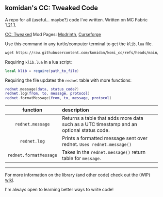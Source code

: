 ## komidan's CC: Tweaked Code

A repo for all (useful... maybe?) code I've written. Written on MC Fabric 1.21.1.

[CC: Tweaked](https://www.curseforge.com/minecraft/mc-mods/cc-tweaked) Mod Pages: [Modrinth](https://modrinth.com/mod/cc-tweaked), [Curseforge](https://www.curseforge.com/minecraft/mc-mods/cc-tweaked)

Use this command in any turtle/computer terminal to get the `klib.lua` file.
```txt
wget https://raw.githubusercontent.com/komidan/komi_cc/refs/heads/main/klib.lua
```
Requiring `klib.lua` in a lua script:
```lua
local klib = require(path_to_file)
```
Requiring the file updates the `rednet` table with more functions:
```lua
rednet.message(data, status_code?)
rednet.log(from, to, message, protocol)
rednet.formatMessage(from, to, message, protocol)
```
| function | description |
|:-:|:-|
|`rednet.message`| Returns a table that adds more data such as a UTC timestamp and an optional status code.|
|`rednet.log`| Prints a formatted message sent over rednet. `Uses rednet.message()`|
|`rednet.formatMessage`| Takes in the `rednet.message()` return table for `message`.|

---
For more information on the library (and other code) check out the (WIP) [wiki](https://github.com/komidan/komi_cc/wiki).

I'm always open to learning better ways to write code!